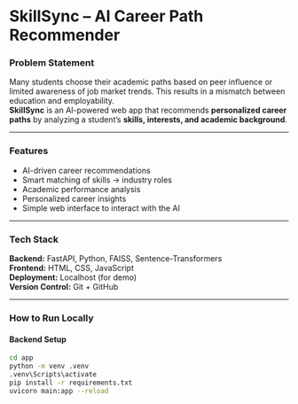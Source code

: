 # SkillSync – AI Career Path Recommender

### Problem Statement
Many students choose their academic paths based on peer influence or limited awareness of job market trends. This results in a mismatch between education and employability.  
**SkillSync** is an AI-powered web app that recommends **personalized career paths** by analyzing a student’s **skills, interests, and academic background**.

---

### Features
-  AI-driven career recommendations  
-  Smart matching of skills → industry roles  
-  Academic performance analysis  
-  Personalized career insights  
-  Simple web interface to interact with the AI

---

### Tech Stack
**Backend:** FastAPI, Python, FAISS, Sentence-Transformers  
**Frontend:** HTML, CSS, JavaScript  
**Deployment:** Localhost (for demo)  
**Version Control:** Git + GitHub  

---

### How to Run Locally
#### Backend Setup
```bash
cd app
python -m venv .venv
.venv\Scripts\activate
pip install -r requirements.txt
uvicorn main:app --reload

  